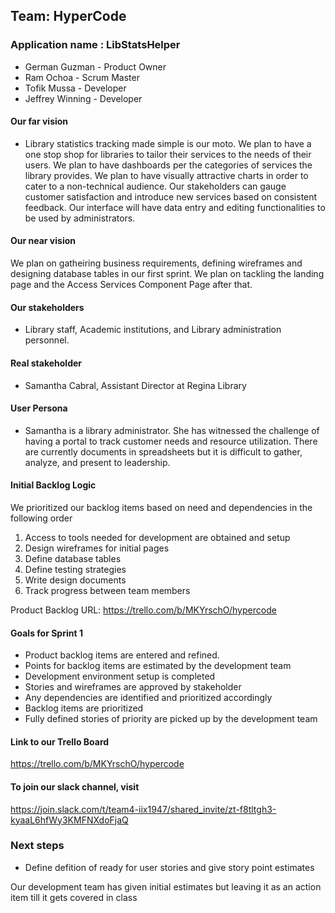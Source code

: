 ## Team: HyperCode

### Application name : LibStatsHelper

- German Guzman - Product Owner
- Ram Ochoa - Scrum Master
- Tofik Mussa - Developer
- Jeffrey Winning - Developer

#### Our far vision

- Library statistics tracking made simple is our moto. We plan to have a one stop shop for libraries to tailor their services to the needs of their users. We plan to have dashboards per the categories of services the library provides. We plan to have visually attractive charts in order to cater to a non-technical audience. Our stakeholders can gauge customer satisfaction and introduce new services based on consistent feedback. Our interface will have data entry and editing functionalities to be used by administrators.

#### Our near vision 

We plan on gatheiring business requirements, defining wireframes and designing database tables in our first sprint. We plan on tackling the landing page and the Access Services Component Page after that. 

#### Our stakeholders

- Library staff, Academic institutions, and Library administration personnel.

#### Real stakeholder 
- Samantha Cabral, Assistant Director at Regina Library 

#### User Persona

- Samantha is a library administrator. She has witnessed the challenge of having a portal to track customer needs and resource utilization. There are currently documents in spreadsheets but it is difficult to gather, analyze, and present to leadership.

#### Initial Backlog Logic

We prioritized our backlog items based on need and dependencies in the following order

1. Access to tools needed for development are obtained and setup
2. Design wireframes for initial pages 
3. Define database tables
4. Define testing strategies 
5. Write design documents 
6. Track progress between team members

Product Backlog URL: https://trello.com/b/MKYrschO/hypercode

#### Goals for Sprint 1

- Product backlog items are entered and refined.
- Points for backlog items are estimated by the development team
- Development environment setup is completed
- Stories and wireframes are approved by stakeholder
- Any dependencies are identified and prioritized accordingly
- Backlog items are prioritized
- Fully defined stories of priority are picked up by the development team

#### Link to our Trello Board

https://trello.com/b/MKYrschO/hypercode

#### To join our slack channel, visit

https://join.slack.com/t/team4-iix1947/shared_invite/zt-f8tltgh3-kyaaL6hfWy3KMFNXdoFjaQ

### Next steps

- Define defition of ready for user stories and give story point estimates

Our development team has given initial estimates but leaving it as an action item till it gets covered in class
